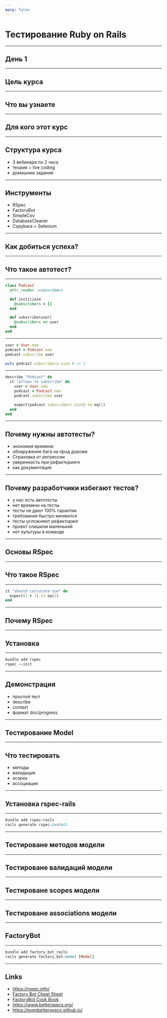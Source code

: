 ```yaml
---
marp: false
---
```


# Тестирование Ruby on Rails

---

## День 1

---

## Цель курса

---

## Что вы узнаете

---

## Для кого этот курс

---

## Структура курса

* 3 вебинара по 2 часа
* теория + live coding
* домашние задания

---

## Инструменты

* RSpec
* FactoryBot
* SimpleCov
* DatabaseCleaner
* Capybara + Selenium

---

## Как добиться успеха?

---

## Что такое автотест?

---

```ruby
class Podcast
  attr_reader :subscribers

  def initiliaze
    @subscribers = []
  end

  def subscribe(user)
    @subscribers << user
  end
end
```

---

```ruby
user = User.new
podcast = Podcast.new
podcast.subscribe user

puts podcast.subscribers.size # => 1
```

---

```ruby
describe "Podcast" do
  it "allows to subscribe" do
    user = User.new
    podcast = Podcast.new
    podcast.subscribe user

    expect(podcast.subscribers.size).to eq(1)
  end
end
```

---

## Почему нужны автотесты?

* экономия времени
* обнаружение бага на прод дороже
* Страховка от регрессии
* уверенность при рефакторинге
* как документация

---

## Почему разработчики избегают тестов?

* у нас есть автотесты
* нет времени на тесты
* тесты не дают 100% гарантии
* требования быстро меняются
* тесты усложняют рефакторинг
* проект слишком маленький
* нет культуры в команде

---

## Основы RSpec

---

## Что такое RSpec

---

```ruby
it "should calculate sum" do
  expect(1 + 1).to eq(2)
end
```

---

## Почему RSpec

---

## Установка

--- 

```ruby
bundle add rspec
rspec --init
```

---

## Демонстрация

* простой тест
* describe
* context
* формат doc/progress

---

## Тестирование Model


---

## Что тестировать

* методы
* валидация
* scopes
* ассоциации

---

## Установка rspec-rails

--- 

```ruby
bundle add rspec-rails
rails generate rspec:install
```

---

## Тестироване методов модели 

---

## Тестироване валидаций модели 

---

## Тестироване scopes модели 

---

## Тестироване associations модели 

---

## FactoryBot

--- 

```ruby
bundle add factory_bot_rails
rails generate factory_bot:model [Model]
```

---

## Links 

* https://rspec.info/
* [Factory Bot Cheat Sheet](https://github.com/brennovich/cheat-ruby-sheets/blob/master/factory_bot.md)
* [FactoryBot Cook Book](https://thoughtbot.github.io/factory_bot/intro.html)
* https://www.betterspecs.org/
* https://evenbetterspecs.github.io/

